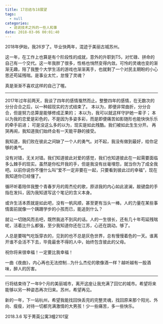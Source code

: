 ```yaml
---
title: 17总结与18展望
tags:
  - null
categories:
  - 说说技术之外的一些人和事
date: 2018-03-06 00:01:40
---
```

2018年伊始，我26岁了。毕业快两年，混迹于美丽古城苏州。

这一年，在工作上也算是有个阶段性的成就，意外的升职到T5，对忙碌、拼命的自己有一个交代。这一年我胖了很多，性格也悄然变得内敛。可怜的灵魂也变的渐渐无趣，陪了我整个大学生活的游戏也渐渐离手，也就剩了一个对民主期盼的小心思还苟延残喘。是事业太忙，怠慢了灵魂？

真是渐渐不喜欢这样的自己了喔。

---

2017年过年前两天，我谈了四年的感情戛然而止。整整四年的感情，在无数次的分分合合之后，以一种超现实的方式结束了。
本以为，即便非常曲折，分分合合，但是努力总算是能够修成正果的；
本以为，我可以就这样守护她一辈子；
本以为我的恋爱是彩色的，不是因为多姿多彩，而是即便痛苦如影随形也能快快乐乐的牵手前进；
可是没这么多的以为，现实是如此残酷。我们被如此生生分开。
再哭再闹，我知道我们始终会有一天能平静的接受。

我知道，我们败在彼此之间缺了一个人的勇气。对不起，我没有做到最好，给你足够的勇气。

没有对错，无关对错。我们知道彼此对爱的感觉，我们也知道彼此在一起需要面临多么棘手的现实。虽然是你松开我的手，但是我没有丝毫埋怨，就当你为了成全我吧。以前你说你不懂什么叫“爱不一定非要在一起，只要看到彼此过的幸福”，现在我知道你已经懂了。

循环听着陪伴我整个青春岁月的周杰伦的歌，原谅我的内心如此波澜，敲键盘的手指在发抖，因为我知道写这个笔记的含义本身。

或许生活本质就是如此吧，没有一帆风顺，甚至更有当头一棒。人的力量在某些事情面前就像一个蹒跚学步的小孩而已，能追到什么？

就让一切随风而去吧，既然我追不到风的话。人的一生很长，还有几十年苟延残喘呢，活着比什么都强，至少我知道你还在江苏，心还在跳动。够了。

人总是要喘气吃饭穿衣的，见到的也不总是灰色世界，总有慢慢着色的一天。谁离开谁不会活不下去，毕竟最舍不得的人中，始终包含彼此的父母。

祝你将来很幸福！一定要比我幸福！

一曲《夜曲》，内心再也无法控制...为什么杰伦的歌像酒一样？越听越有一股酒味，醉人的厉害。

---
行将结束待了一年9个月的美丽城市，离开这座让我充满了回忆的城市。希望将来能够以另一种姿态再次归来。苏州，希望再见。

新的一年，下一站杭州，希望我能找回快丢完的完整灵魂，找回原来那个阳光、外向、瘦瘦，对待一切都充满激情的大男孩！少一些痛苦，多一些快乐。

2018.3.6 写于菁英公寓3幢2101室